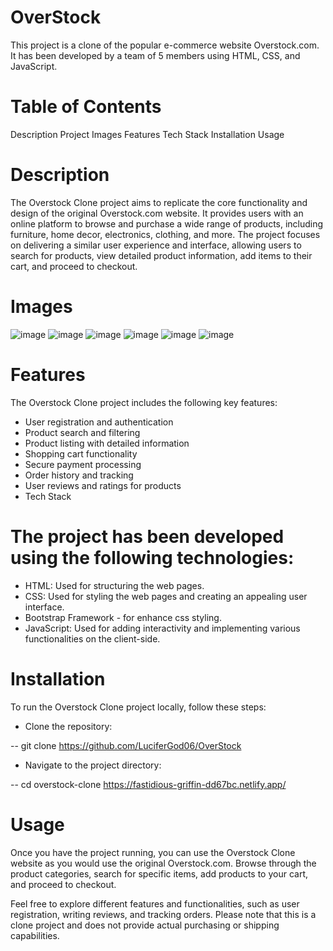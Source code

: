 # OverStock

This project is a clone of the popular e-commerce website Overstock.com. It has been developed by a team of 5 members using HTML, CSS, and JavaScript.

# Table of Contents
Description
Project Images
Features
Tech Stack
Installation
Usage

# Description
The Overstock Clone project aims to replicate the core functionality and design of the original Overstock.com website. It provides users with an online platform to browse and purchase a wide range of products, including furniture, home decor, electronics, clothing, and more. The project focuses on delivering a similar user experience and interface, allowing users to search for products, view detailed product information, add items to their cart, and proceed to checkout.

# Images 
![image](https://github.com/divyam751/SoloProjects/assets/125983433/6846dcf1-0b5b-4b60-aea7-a6091dede8fb)
![image](https://github.com/divyam751/SoloProjects/assets/125983433/9a44e308-9e62-490f-bb8c-23d38f206045)
![image](https://github.com/divyam751/SoloProjects/assets/125983433/a4cbc9ad-5943-4be7-9742-d0e2661c9b07)
![image](https://github.com/divyam751/SoloProjects/assets/125983433/9defd098-9dbd-4a10-b7bf-bd66f1b10f34)
![image](https://github.com/divyam751/SoloProjects/assets/125983433/215b27f3-7673-4f7b-9a4c-ce6671f0e146)
![image](https://github.com/divyam751/SoloProjects/assets/125983433/99a441be-d8d0-41a0-9d8d-55a7d6873e79)

# Features
The Overstock Clone project includes the following key features:

- User registration and authentication
- Product search and filtering
- Product listing with detailed information
- Shopping cart functionality
- Secure payment processing
- Order history and tracking
- User reviews and ratings for products
- Tech Stack
  
# The project has been developed using the following technologies:

- HTML: Used for structuring the web pages.
- CSS: Used for styling the web pages and creating an appealing user interface.
- Bootstrap Framework - for  enhance css styling.
- JavaScript: Used for adding interactivity and implementing various functionalities on the client-side.

# Installation
To run the Overstock Clone project locally, follow these steps:

- Clone the repository:

-- git clone https://github.com/LuciferGod06/OverStock

- Navigate to the project directory:

-- cd overstock-clone https://fastidious-griffin-dd67bc.netlify.app/

# Usage
Once you have the project running, you can use the Overstock Clone website as you would use the original Overstock.com. Browse through the product categories, search for specific items, add products to your cart, and proceed to checkout.

Feel free to explore different features and functionalities, such as user registration, writing reviews, and tracking orders. Please note that this is a clone project and does not provide actual purchasing or shipping capabilities.

